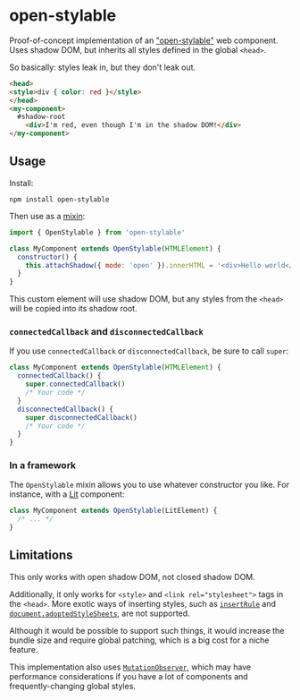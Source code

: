 # open-stylable

Proof-of-concept implementation of an ["open-stylable"](https://github.com/WICG/webcomponents/issues/909) web component. Uses shadow DOM, but inherits all styles defined in the global `<head>`.

So basically: styles leak in, but they don't leak out.

```html
<head>
<style>div { color: red }</style>
</head>
<my-component>
  #shadow-root
    <div>I'm red, even though I'm in the shadow DOM!</div>
</my-component>
```

## Usage

Install:

    npm install open-stylable

Then use as a [mixin](https://justinfagnani.com/2015/12/21/real-mixins-with-javascript-classes/):

```js
import { OpenStylable } from 'open-stylable'

class MyComponent extends OpenStylable(HTMLElement) {
  constructor() {
    this.attachShadow({ mode: 'open' }).innerHTML = '<div>Hello world</div>'
  }
}
```

This custom element will use shadow DOM, but any styles from the `<head>` will be copied into its shadow root.

### `connectedCallback` and `disconnectedCallback`

If you use `connectedCallback` or `disconnectedCallback`, be sure to call `super`:

```js
class MyComponent extends OpenStylable(HTMLElement) {
  connectedCallback() {
    super.connectedCallback()
    /* Your code */
  }
  disconnectedCallback() {
    super.disconnectedCallback()
    /* Your code */
  }
}
```

### In a framework

The `OpenStylable` mixin allows you to use whatever constructor you like. For instance, with a [Lit](https://lit.dev/) component:

```js
class MyComponent extends OpenStylable(LitElement) {
  /* ... */
}
```

## Limitations

This only works with open shadow DOM, not closed shadow DOM.

Additionally, it only works for `<style>` and `<link rel="stylesheet">` tags in the `<head>`. More exotic ways of inserting styles, such as [`insertRule`](https://developer.mozilla.org/en-US/docs/Web/API/CSSStyleSheet/insertRule) and [`document.adoptedStyleSheets`](https://developer.mozilla.org/en-US/docs/Web/API/Document/adoptedStyleSheets), are not supported.

Although it would be possible to support such things, it would increase the bundle size and require global patching, which is a big cost for a niche feature.

This implementation also uses [`MutationObserver`](https://developer.mozilla.org/en-US/docs/Web/API/MutationObserver/MutationObserver), which may have performance considerations if you have a lot of components and frequently-changing global styles.